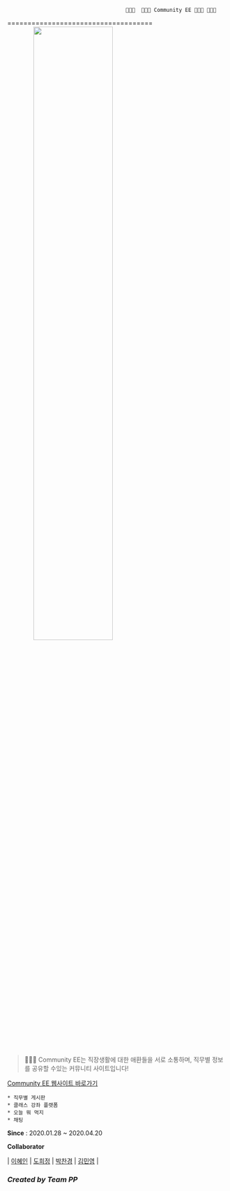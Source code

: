                                           👩🏽‍💻  👩🏼‍🎨 Community EE 🧑🏼‍🔧 👩🏼‍🚀
====================================
<img src="https://user-images.githubusercontent.com/53379734/79706065-dc6c4100-82f2-11ea-9ba6-38d5803cc731.jpg" width="60%" style="text-align:center;"></img>

> 💁🏻‍♀️ Community EE는 직장생활에 대한 애환들을 서로 소통하며, 직무별 정보를 공유할 수있는 커뮤니티 사이트입니다!

[Community EE 웹사이트 바로가기](http://ec2-13-124-180-143.ap-northeast-2.compute.amazonaws.com:8282/eepp/)

    * 직무별 게시판
    * 클래스 강좌 플랫폼
    * 오늘 뭐 먹지
    * 채팅


**Since** : 2020.01.28 ~ 2020.04.20

**Collaborator**

| [이혜인](https://github.com/java-hyein) | [도희정](https://github.com/doeez) | [박찬경](https://github.com/rtnbrnch) | [김민영](https://github.com/mykim8710) |


### ***Created by Team PP***
